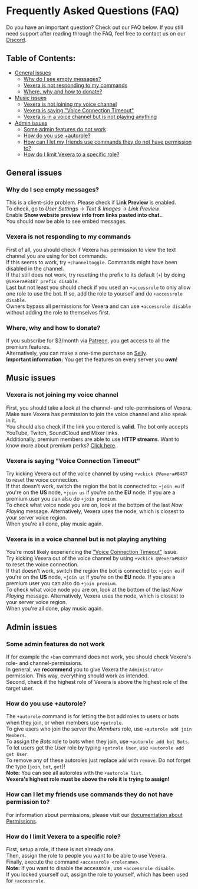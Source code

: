 # Frequently Asked Questions (FAQ)
Do you have an important question? Check out our FAQ below. If you still need support after reading through the FAQ, feel free to contact us on our <a href="https://discord.gg/VzbRGWF" target="_blank">Discord</a>.

## Table of Contents:

* [General issues](#general-issues)
    * [Why do I see empty messages?](#why-do-i-see-empty-messages)
    * [Vexera is not responding to my commands](#vexera-is-not-responding-to-my-commands)
    * [Where, why and how to donate?](#where-why-and-how-to-donate)
* [Music issues](#music-issues)
    * [Vexera is not joining my voice channel](#vexera-is-not-joining-my-voice-channel)
    * [Vexera is saying "Voice Connection Timeout"](#vexera-is-saying-voice-connection-timeout)
    * [Vexera is in a voice channel but is not playing anything](#vexera-is-in-a-voice-channel-but-is-not-playing-anything)
* [Admin issues](#admin-issues)
    * [Some admin features do not work](#some-admin-features-do-not-work)
    * [How do you use +autorole?](#how-do-you-use-autorole)
    * [How can I let my friends use commands they do not have permission to?](#how-can-i-let-my-friends-use-commands-they-do-not-have-permission-to)
    * [How do I limit Vexera to a specific role?](#how-do-I-limit-vexera-to-a-specific-role)

## General issues

### Why do I see empty messages?

This is a client-side problem. Please check if **Link Preview** is enabled.<br/>
To check, go to *User Settings* -> *Text & Images* -> *Link Preview*.<br/>
Enable **Show website preview info from links pasted into chat.**. <br/>
You should now be able to see embed messages.

### Vexera is not responding to my commands

First of all, you should check if Vexera has permission to view the text channel you are using for bot commands.<br/>
If this seems to work, try `+channeltoggle`. Commands might have been disabled in the channel.<br/>
If that still does not work, try resetting the prefix to its default (`+`) by doing `@Vexera#8487 prefix disable`.<br/>
Last but not least you should check if you used an `+accessrole` to only allow one role to use the bot. If so, add the role to yourself and do `+accessrole disable`.<br/>
Owners bypass all permissions for Vexera and can use `+accessrole disable` without adding the role to themselves first.

### Where, why and how to donate?

If you subscribe for $3/month via <a href="https://www.patreon.com/bePatron?c=703870&rid=1291630" target="_blank">Patreon</a>, you get access to all the premium features.<br/>
Alternatively, you can make a one-time purchase on <a href="https://selly.gg/u/vexera" target="_blank">Selly</a>.<br/>
**Important information:** You get the features on every server you **own**!

## Music issues

### Vexera is not joining my voice channel

First, you should take a look at the channel- and role-permissions of Vexera. Make sure Vexera has permission to join the voice channel and also speak in it.<br/>
You should also check if the link you entered is **valid**. The bot only accepts YouTube, Twitch, SoundCloud and Mixer links.<br/>
Additionally, premium members are able to use **HTTP streams**. Want to know more about premium perks? [Click here](https://vexera.io/premium).

### Vexera is saying "Voice Connection Timeout"

Try kicking Vexera out of the voice channel by using `+vckick @Vexera#8487` to reset the voice connection.<br/>
If that doesn't work, switch the region the bot is connected to: `+join eu` if you're on the **US** node, `+join us` if you're on the **EU** node. If you are a premium user you can also do `+join premium`.<br/>
To check what voice node you are on, look at the bottom of the last *Now Playing* message. Alternatively, Vexera uses the node, which is closest to your server voice region.<br/>
When you're all done, play music again.

### Vexera is in a voice channel but is not playing anything

You're most likely experiencing the ["Voice Connection Timeout"](#vexera-is-saying-voice-connection-timeout) issue.<br/>
Try kicking Vexera out of the voice channel by using `+vckick @Vexera#8487` to reset the voice connection.<br/>
If that doesn't work, switch the region the bot is connected to: `+join eu` if you're on the **US** node, `+join us` if you're on the **EU** node. If you are a premium user you can also do `+join premium`.<br/>
To check what voice node you are on, look at the bottom of the last *Now Playing* message. Alternatively, Vexera uses the node, which is closest to your server voice region.<br/>
When you're all done, play music again.

## Admin issues

### Some admin features do not work

If for example the `+ban` command does not work, you should check Vexera's role- and channel-permissions.<br/>
In general, we **recommend** you to give Vexera the `Administrator` permission. This way, everything should work as intended.<br/>
Second, check if the highest role of Vexera is above the highest role of the target user.

### How do you use +autorole?

The `+autorole` command is for letting the bot add roles to users or bots when they join, or when members use `+getrole`.<br/>
To give users who join the server the *Members* role, use `+autorole add join Members`.<br/>
To assign the *Bots* role to bots when they join, use `+autorole add bot Bots`.<br/>
To let users get the *User* role by typing `+getrole User`, use `+autorole add get User`.<br/>
To remove any of these autoroles just replace `add` with `remove`. Do not forget the type (`join`, `bot`, `get`)!<br/>
**Note:** You can see all autoroles with the `+autorole list`.<br/>
**Vexera's highest role must be above the role it is trying to assign!**

### How can I let my friends use commands they do not have permission to?

For information about permissions, please visit our [documentation about Permissions](/docs/permissions).

### How do I limit Vexera to a specific role?

First, setup a role, if there is not already one.<br/>
Then, assign the role to people you want to be able to use Vexera.<br/>
Finally, execute the command `+accessrole <rolename>`.<br/>
**Note:** If you want to disable the accessrole, use `+accessrole disable`.<br/>
If you locked yourself out, assign the role to yourself, which has been used for `+accessrole`.